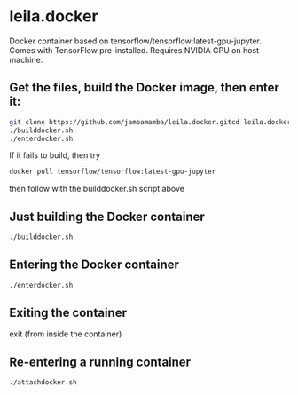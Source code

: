 # leila.docker
Docker container based on tensorflow/tensorflow:latest-gpu-jupyter.
Comes with TensorFlow pre-installed.
Requires NVIDIA GPU on host machine.

## Get the files, build the Docker image, then enter it:
```bash
git clone https://github.com/jambamamba/leila.docker.gitcd leila.docker
./builddocker.sh
./enterdocker.sh
```
If it fails to build, then try 
```bash
docker pull tensorflow/tensorflow:latest-gpu-jupyter
```
then follow with the builddocker.sh script above


## Just building the Docker container
```bash
./builddocker.sh
```

## Entering the Docker container
```bash
./enterdocker.sh
```

## Exiting the container
exit 
(from inside the container)

## Re-entering a running container
```bash
./attachdocker.sh
```


